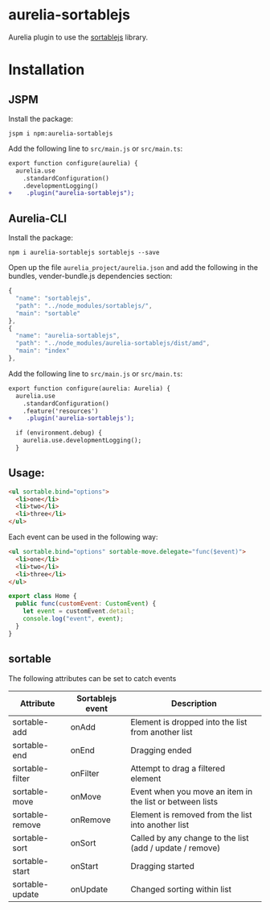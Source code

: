 # aurelia-sortablejs

Aurelia plugin to use the [sortablejs](https://github.com/rubaxa/Sortable) library.

# Installation

## JSPM
Install the package:
```
jspm i npm:aurelia-sortablejs
```

Add the following line to ```src/main.js``` or ```src/main.ts```:
```diff
export function configure(aurelia) {
  aurelia.use
    .standardConfiguration()
    .developmentLogging()
+    .plugin("aurelia-sortablejs");
```
## Aurelia-CLI
Install the package:
```
npm i aurelia-sortablejs sortablejs --save
```

Open up the file ```aurelia_project/aurelia.json``` and add the following in the bundles, vender-bundle.js dependencies section:
```javascript
{
  "name": "sortablejs",
  "path": "../node_modules/sortablejs/",
  "main": "sortable"
},
{
  "name": "aurelia-sortablejs",
  "path": "../node_modules/aurelia-sortablejs/dist/amd",
  "main": "index"
},
```
Add the following line to ```src/main.js``` or ```src/main.ts```:
```diff
export function configure(aurelia: Aurelia) {
  aurelia.use
    .standardConfiguration()
    .feature('resources')
+    .plugin('aurelia-sortablejs');

  if (environment.debug) {
    aurelia.use.developmentLogging();
  }
```
## Usage:
```html
<ul sortable.bind="options">
  <li>one</li>
  <li>two</li>
  <li>three</li>
</ul>
```

Each event can be used in the following way:

```html
<ul sortable.bind="options" sortable-move.delegate="func($event)">
  <li>one</li>
  <li>two</li>
  <li>three</li>
</ul>
```

```javascript
export class Home {
  public func(customEvent: CustomEvent) {
    let event = customEvent.detail;
    console.log("event", event);
  }
}
```

## sortable
The following attributes can be set to catch events

| Attribute        | Sortablejs event | Description 
| ---------------- | ---------------- | --------------
| sortable-add     | onAdd            | Element is dropped into the list from another list
| sortable-end     | onEnd            | Dragging ended 
| sortable-filter  | onFilter         | Attempt to drag a filtered element
| sortable-move    | onMove           | Event when you move an item in the list or between lists 
| sortable-remove  | onRemove         | Element is removed from the list into another list 
| sortable-sort    | onSort           | Called by any change to the list (add / update / remove) 
| sortable-start   | onStart          | Dragging started 
| sortable-update  | onUpdate         | Changed sorting within list
